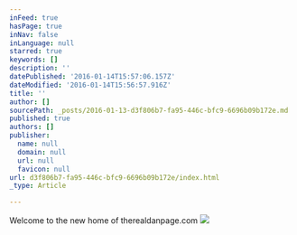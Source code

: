 ```yaml
---
inFeed: true
hasPage: true
inNav: false
inLanguage: null
starred: true
keywords: []
description: ''
datePublished: '2016-01-14T15:57:06.157Z'
dateModified: '2016-01-14T15:56:57.916Z'
title: ''
author: []
sourcePath: _posts/2016-01-13-d3f806b7-fa95-446c-bfc9-6696b09b172e.md
published: true
authors: []
publisher:
  name: null
  domain: null
  url: null
  favicon: null
url: d3f806b7-fa95-446c-bfc9-6696b09b172e/index.html
_type: Article

---
```

Welcome to the new home of therealdanpage.com ![](https://the-grid-user-content.s3-us-west-2.amazonaws.com/86a36b2c-8e88-4381-887a-2c302768aaa3.png)